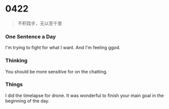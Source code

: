 # 0422
> 不积跬步，无以至千里

### One Sentence a Day

I'm trying to fight for what I want.
And I'm feeling ggod.



### Thinking
You should be more sensitive for on the chatting.

### Things

I did the timelapse for drone. It was wonderful to finish your main goal in the beginning of the day.

